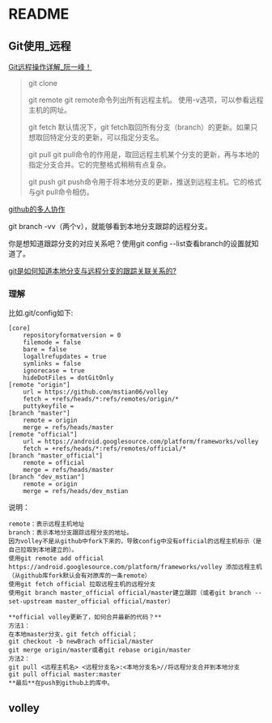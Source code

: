 # README

## Git使用_远程
[Git远程操作详解_阮一峰！](http://www.ruanyifeng.com/blog/2014/06/git_remote.html)</p>
> git clone</p>
> git remote git remote命令列出所有远程主机。
> 使用-v选项，可以参看远程主机的网址。</p>
> git fetch 默认情况下，git fetch取回所有分支（branch）的更新。如果只想取回特定分支的更新，可以指定分支名。</p>
> git pull git pull命令的作用是，取回远程主机某个分支的更新，再与本地的指定分支合并。它的完整格式稍稍有点复杂。</p>
> git push git push命令用于将本地分支的更新，推送到远程主机。它的格式与git pull命令相仿。</p>

[github的多人协作](https://gist.github.com/suziewong/4378619)</p>
git branch -vv（两个v），就能够看到本地分支跟踪的远程分支。 </p>
你是想知道跟踪分支的对应关系吧？使用git config --list查看branch的设置就知道了。</p>
[git是如何知道本地分支与远程分支的跟踪关联关系的?](http://herry2013git.blog.163.com/blog/static/219568011201341192418644/)

### 理解
比如.git/config如下:

	[core]
		repositoryformatversion = 0
		filemode = false
		bare = false
		logallrefupdates = true
		symlinks = false
		ignorecase = true
		hideDotFiles = dotGitOnly
	[remote "origin"]
		url = https://github.com/mstian06/volley
		fetch = +refs/heads/*:refs/remotes/origin/*
		puttykeyfile = 
	[branch "master"]
		remote = origin
		merge = refs/heads/master
	[remote "official"]
		url = https://android.googlesource.com/platform/frameworks/volley
		fetch = +refs/heads/*:refs/remotes/official/*
	[branch "master_official"]
		remote = official
		merge = refs/heads/master
	[branch "dev_mstian"]
		remote = origin
		merge = refs/heads/dev_mstian


说明：

	remote：表示远程主机地址
	branch：表示本地分支跟踪远程分支的地址。
	因为volley不是从github中fork下来的，导致config中没有official的远程主机标示（是自己拉取到本地建立的）。
	使用git remote add official https://android.googlesource.com/platform/frameworks/volley 添加远程主机（从github库fork默认会有对原库的一条remote）
	使用git fetch official 拉取远程主机的远程分支
	使用git branch master_official official/master建立跟踪（或者git branch --set-upstream master_official official/master）
	
	**official volley更新了，如何合并最新的代码？**
	方法1：
	在本地master分支，git fetch official；
	git checkout -b newBrach official/master
	git merge origin/master或者git rebase origin/master
	方法2：
	git pull <远程主机名> <远程分支名>:<本地分支名>//将远程分支合并到本地分支
	git pull official master:master
	**最后**在push到github上的库中。

## volley